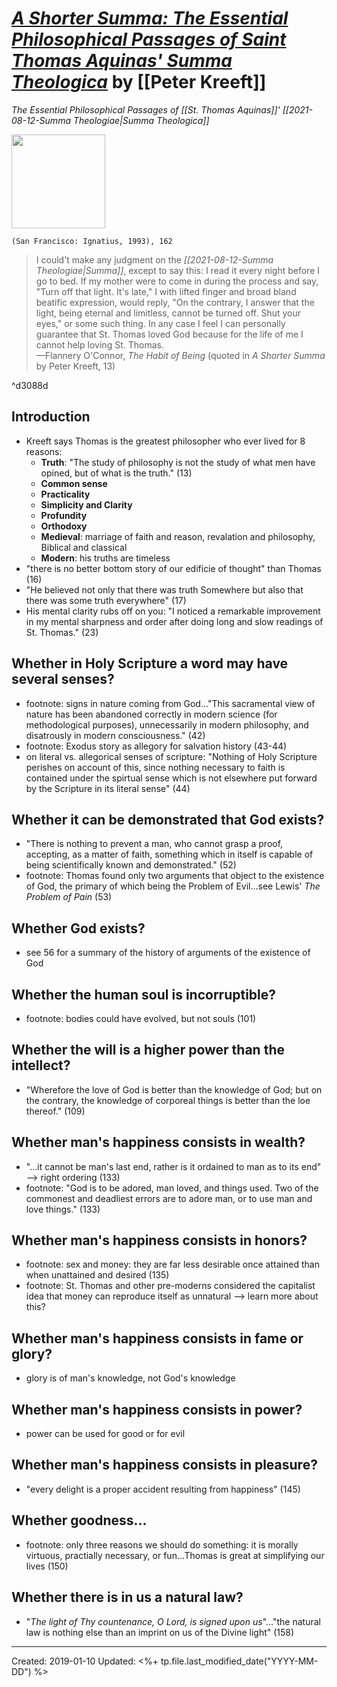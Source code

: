 # [*A Shorter Summa: The Essential Philosophical Passages of Saint Thomas Aquinas' Summa Theologica*](https://www.amazon.com/Shorter-Summa-Essential-Philosophical-Theologica/dp/0898704383) by [[Peter Kreeft]]
*The Essential Philosophical Passages of [[St. Thomas Aquinas]]' [[2021-08-12-Summa Theologiae|Summa Theologica]]*

<img src="https://external-content.duckduckgo.com/iu/?u=https%3A%2F%2Fi.thenile.io%2Fr1000%2F9780898704389.jpg%3Fr%3D5ea0c1d7b6ae6&f=1&nofb=1" width=150>

`(San Francisco: Ignatius, 1993), 162`


>I could't make any judgment on the *[[2021-08-12-Summa Theologiae|Summa]]*, except to say this: I read it every night before I go to bed. If my mother were to come in during the process and say, "Turn off that light. It's late," I with lifted finger and broad bland beatific expression, would reply, "On the contrary, I answer that the light, being eternal and limitless, cannot be turned off. Shut your eyes," or some such thing. In any case I feel I can personally guarantee that St. Thomas loved God because for the life of me I cannot help loving St. Thomas. <br> —Flannery O'Connor, *The Habit of Being* (quoted in *A Shorter Summa* by Peter Kreeft, 13)

^d3088d

## Introduction

- Kreeft says Thomas is the greatest philosopher who ever lived for 8 reasons:
  - **Truth**: "The study of philosophy is not the study of what men have opined, but of what is the truth." (13) 
  - **Common sense**
  - **Practicality**
  - **Simplicity and Clarity** 
  - **Profundity** 
  - **Orthodoxy** 
  - **Medieval**: marriage of faith and reason, revalation and philosophy, Biblical and classical 
  - **Modern**: his truths are timeless
- "there is no better bottom story of our edificie of thought" than Thomas (16)
- "He believed not only that there was truth Somewhere but also that there was some truth everywhere" (17)
- His mental clarity rubs off on you: "I noticed a remarkable improvement in my mental sharpness and order after doing long and slow readings of St. Thomas." (23)


## Whether in Holy Scripture a word may have several senses?
- footnote: signs in nature coming from God..."This sacramental view of nature has been abandoned correctly in modern science (for methodological purposes), unnecessarily in modern philosophy, and disatrously in modern consciousness." (42)
- footnote: Exodus story as allegory for salvation history (43-44)
- on literal vs. allegorical senses of scripture: "Nothing of Holy Scripture perishes on account of this, since nothing necessary to faith is contained under the spirtual sense which is not elsewhere put forward by the Scripture in its literal sense" (44)


## Whether it can be demonstrated that God exists?
- "There is nothing to prevent a man, who cannot grasp a proof, accepting, as a matter of faith, something which in itself is capable of being scientifically known and demonstrated." (52)
- footnote: Thomas found only two arguments that object to the existence of God, the primary of which being the Problem of Evil...see Lewis' *The Problem of Pain* (53)

## Whether God exists?
- see 56 for a summary of the history of arguments of the existence of God

## Whether the human soul is incorruptible?
- footnote: bodies could have evolved, but not souls (101)

## Whether the will is a higher power than the intellect?
- "Wherefore the love of God is better than the knowledge of God; but on the contrary, the knowledge of corporeal things is better than the loe thereof." (109)

## Whether man's happiness consists in wealth?
- "...it cannot be man's last end, rather is it ordained to man as to its end" --> right ordering (133)
- footnote: "God is to be adored, man loved, and things used. Two of the commonest and deadliest errors are to adore man, or to use man and love things." (133)

## Whether man's happiness consists in honors? 
- footnote: sex and money: they are far less desirable once attained than when unattained and desired (135)
- footnote: St. Thomas and other pre-moderns considered the capitalist idea that money can reproduce itself as unnatural --> learn more about this? 

## Whether man's happiness consists in fame or glory?
- glory is of man's knowledge, not God's knowledge

## Whether man's happiness consists in power?
- power can be used for good or for evil

## Whether man's happiness consists in pleasure?
- "every delight is a proper accident resulting from happiness" (145)

## Whether goodness...
- footnote: only three reasons we should do something: it is morally virtuous, practially necessary, or fun...Thomas is great at simplifying our lives (150)

## Whether there is in us a natural law?
- "*The light of Thy countenance, O Lord, is signed upon us*"..."the natural law is nothing else than an imprint on us of the Divine light" (158)

---
Created: 2019-01-10
Updated: <%+ tp.file.last_modified_date("YYYY-MM-DD") %>
